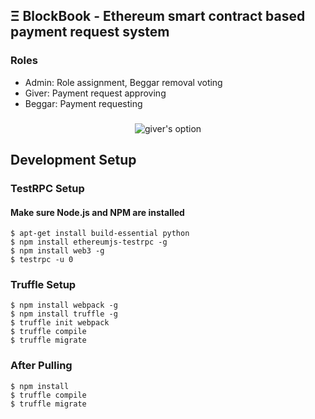 ## Ξ BlockBook - Ethereum smart contract based payment request system

### Roles
* Admin: Role assignment, Beggar removal voting
* Giver: Payment request approving
* Beggar: Payment requesting

### 
<p align="center"><img src="https://github.com/vicodin1123/BlockBook/blob/master/Documents/pics/giver_option.png?raw=true" alt="giver's option"></p>




## Development Setup
### TestRPC Setup

#### Make sure Node.js and NPM are installed
```
$ apt-get install build-essential python
$ npm install ethereumjs-testrpc -g
$ npm install web3 -g
$ testrpc -u 0
```

### Truffle Setup
```
$ npm install webpack -g
$ npm install truffle -g
$ truffle init webpack
$ truffle compile
$ truffle migrate
```

### After Pulling
```
$ npm install
$ truffle compile
$ truffle migrate
```
